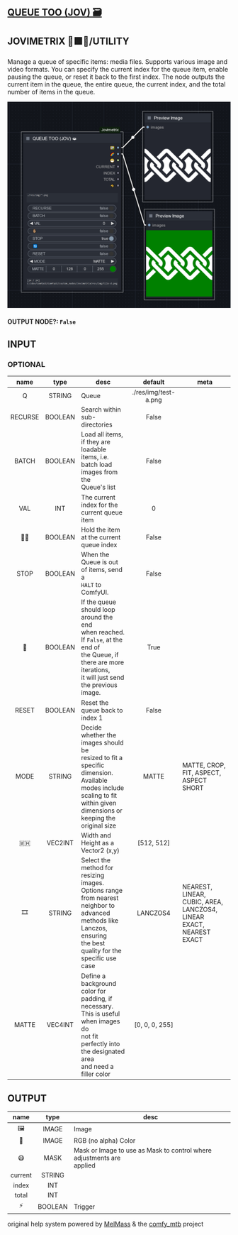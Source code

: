 ## [QUEUE TOO (JOV) 🗃](https://github.com/Amorano/Jovimetrix-examples/blob/master/node/QUEUE%20TOO/QUEUE%20TOO.md)

## JOVIMETRIX 🔺🟩🔵/UTILITY


Manage a queue of specific items: media files. Supports various image and video formats. You can specify the current index for the queue item, enable pausing the queue, or reset it back to the first index. The node outputs the current item in the queue, the entire queue, the current index, and the total number of items in the queue.


![QUEUE TOO](https://raw.githubusercontent.com/Amorano/Jovimetrix-examples/master/node/QUEUE%20TOO/QUEUE%20TOO.png)

#### OUTPUT NODE?: `False`

## INPUT

### OPTIONAL

name | type | desc | default | meta
:---:|:---:|---|:---:|---
Q  |  STRING  | Queue | ./res/img/test-a.png | 
RECURSE  |  BOOLEAN  | Search within sub-directories | False | 
BATCH  |  BOOLEAN  | Load all items, if they are loadable<br>items, i.e. batch load images from the<br>Queue's list | False | 
VAL  |  INT  | The current index for the current queue<br>item | 0 | 
✋🏽  |  BOOLEAN  | Hold the item at the current queue index | False | 
STOP  |  BOOLEAN  | When the Queue is out of items, send a<br>`HALT` to ComfyUI. | False | 
🔄  |  BOOLEAN  | If the queue should loop around the end<br>when reached. If `False`, at the end of<br>the Queue, if there are more iterations,<br>it will just send the previous image. | True | 
RESET  |  BOOLEAN  | Reset the queue back to index 1 | False | 
MODE  |  STRING  | Decide whether the images should be<br>resized to fit a specific dimension.<br>Available modes include scaling to fit<br>within given dimensions or keeping the<br>original size | MATTE | MATTE, CROP, FIT, ASPECT, ASPECT SHORT
🇼🇭  |  VEC2INT  | Width and Height as a Vector2 (x,y) | [512, 512] | 
🎞️  |  STRING  | Select the method for resizing images.<br>Options range from nearest neighbor to<br>advanced methods like Lanczos, ensuring<br>the best quality for the specific use case | LANCZOS4 | NEAREST, LINEAR, CUBIC, AREA, LANCZOS4,<br>LINEAR EXACT, NEAREST EXACT
MATTE  |  VEC4INT  | Define a background color for padding, if<br>necessary. This is useful when images do<br>not fit perfectly into the designated area<br>and need a filler color | [0, 0, 0, 255] | 

## OUTPUT

name | type | desc
:---:|:---:|---
🖼️  |  IMAGE  | Image 
🌈  |  IMAGE  | RGB (no alpha) Color 
😷  |  MASK  | Mask or Image to use as Mask to control where adjustments are<br>applied 
current  |  STRING  |  
index  |  INT  |  
total  |  INT  |  
⚡  |  BOOLEAN  | Trigger 

original help system powered by [MelMass](https://github.com/melMass) & the [comfy_mtb](https://github.com/melMass/comfy_mtb) project